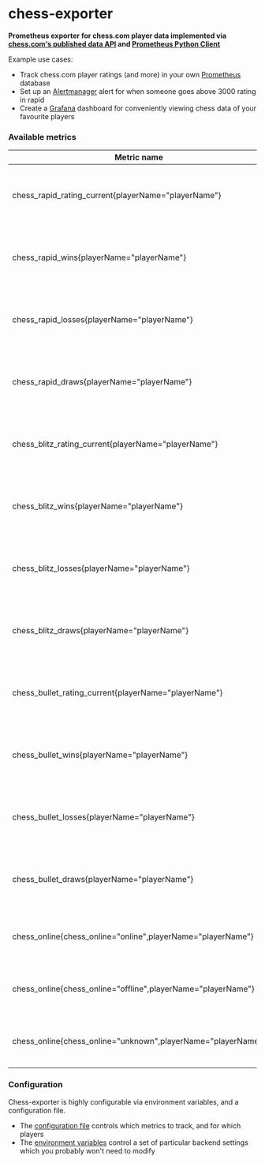 # chess-exporter
**Prometheus exporter for chess.com player data implemented via [chess.com's published data API](https://www.chess.com/news/view/published-data-api) and [Prometheus Python Client](https://github.com/prometheus/client_python)**

Example use cases:
- Track chess.com player ratings (and more) in your own [Prometheus](https://github.com/prometheus/prometheus) database
- Set up an [Alertmanager](https://github.com/prometheus/alertmanager) alert for when someone goes above 3000 rating in rapid
- Create a [Grafana](https://github.com/grafana/grafana) dashboard for conveniently viewing chess data of your favourite players

### Available metrics

Metric name | description | values |
--- | --- | --- |
chess_rapid_rating_current{playerName="playerName"} | Current chess.com rating of player *playerName* in rapid | integer |
chess_rapid_wins{playerName="playerName"} | Total number of wins of player *playerName* in rapid | integer |
chess_rapid_losses{playerName="playerName"} | Total number of losses of player *playerName* in rapid | integer |
chess_rapid_draws{playerName="playerName"} | Total number of draws of player *playerName* in rapid | integer |
chess_blitz_rating_current{playerName="playerName"} | Current chess.com rating of player *playerName* in blitz | integer |
chess_blitz_wins{playerName="playerName"} | Total number of wins of player *playerName* in blitz | integer |
chess_blitz_losses{playerName="playerName"} | Total number of losses of player *playerName* in blitz | integer |
chess_blitz_draws{playerName="playerName"} | Total number of draws of player *playerName* in blitz | integer |
chess_bullet_rating_current{playerName="playerName"} | Current chess.com rating of player *playerName* in bullet | integer |
chess_bullet_wins{playerName="playerName"} | Total number of wins of player *playerName* in bullet | integer |
chess_bullet_losses{playerName="playerName"} | Total number of losses of player *playerName* in bullet | integer |
chess_bullet_draws{playerName="playerName"} | Total number of draws of player *playerName* in bullet | integer |
chess_online{chess_online="online",playerName="playerName"} | online status of player *playerName*, **currently not working** | 0 or 1 |
chess_online{chess_online="offline",playerName="playerName"} | online status of player *playerName*, **currently not working** | 0 or 1 |
chess_online{chess_online="unknown",playerName="playerName"} | online status of player *playerName*, **currently not working** | 0 or 1 |

### Configuration

Chess-exporter is highly configurable via environment variables, and a configuration file.
- The [configuration file](https://github.com/MarioUhrik/chess-exporter/blob/main/manifests/conf/config.yaml) controls which metrics to track, and for which players
- The [environment variables](https://github.com/MarioUhrik/chess-exporter/blob/main/manifests/deployment.yaml) control a set of particular backend settings which you probably won't need to modify
